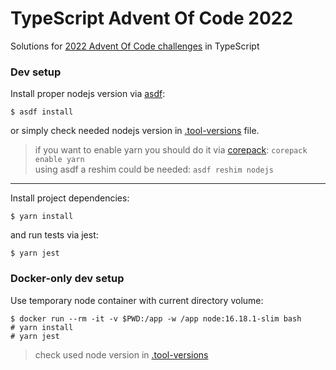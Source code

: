 # TypeScript Advent Of Code 2022

Solutions for [2022 Advent Of Code challenges](https://adventofcode.com/2022) in TypeScript

### Dev setup

Install proper nodejs version via [asdf](https://asdf-vm.com/):

```
$ asdf install
```

or simply check needed nodejs version in [.tool-versions](.tool-versions) file.

> if you want to enable yarn you should do it via [corepack](https://fek.io/blog/what-is-corepack-in-node-js): `corepack enable yarn` <br/>
> using asdf a reshim could be needed: `asdf reshim nodejs`

-----

Install project dependencies:

```
$ yarn install
```

and run tests via jest:

```
$ yarn jest
```

### Docker-only dev setup

Use temporary node container with current directory volume:

```
$ docker run --rm -it -v $PWD:/app -w /app node:16.18.1-slim bash
# yarn install
# yarn jest
```

> check used node version in [.tool-versions](.tool-versions)